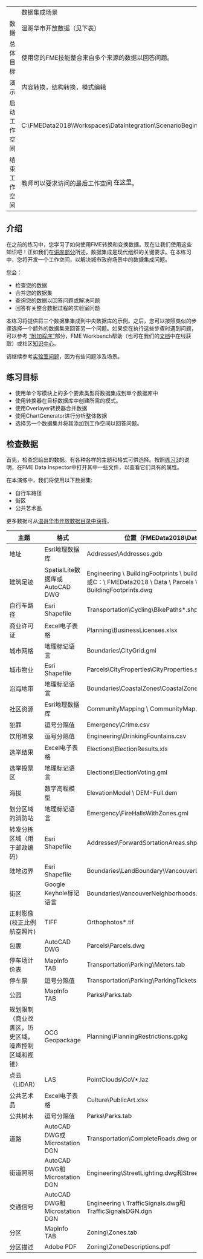   <div id="readme" class="readme blob instapaper_body">
    <article class="markdown-body entry-content" itemprop="text">
<table>
<tbody><tr>
<td width="25%">
<i></i>

</td>
<td><font style="vertical-align: inherit;"><font style="vertical-align: inherit;">
数据集成场景
</font></font></td>
</tr>
<tr>
<td><font style="vertical-align: inherit;"><font style="vertical-align: inherit;">数据</font></font></td>
<td><font style="vertical-align: inherit;"><font style="vertical-align: inherit;">温哥华市开放数据（见下表）</font></font></td>
</tr>
<tr>
<td><font style="vertical-align: inherit;"><font style="vertical-align: inherit;">总体目标</font></font></td>
<td><font style="vertical-align: inherit;"><font style="vertical-align: inherit;">使用您的FME技能整合来自多个来源的数据以回答问题。</font></font></td>
</tr>
<tr>
<td><font style="vertical-align: inherit;"><font style="vertical-align: inherit;">演示</font></font></td>
<td><font style="vertical-align: inherit;"><font style="vertical-align: inherit;">内容转换，结构转换，模式编辑</font></font></td>
</tr>
<tr>
<td><font style="vertical-align: inherit;"><font style="vertical-align: inherit;">启动工作空间</font></font></td>
<td><font style="vertical-align: inherit;"><font style="vertical-align: inherit;">C:\FMEData2018\Workspaces\DataIntegration\ScenarioBegin.fmw
</font></font><br></td>
</tr>
<tr>
<td><font style="vertical-align: inherit;"><font style="vertical-align: inherit;">结束工作空间</font></font></td>
<td><font style="vertical-align: inherit;"><font style="vertical-align: inherit;">教师可以要求访问的最后工作空间 </font></font><a href="https://goo.gl/forms/jWeso3OY6RVe6PJG3" rel="nofollow"><font style="vertical-align: inherit;"><font style="vertical-align: inherit;">在这里</font></font></a><font style="vertical-align: inherit;"><font style="vertical-align: inherit;">。</font></font></td>
</tr>
</tbody></table>
<h2><a id="user-content-introduction" class="anchor" aria-hidden="true" href="https://github.com/safesoftware/FMETraining/blob/FME-Desktop-Data-Integration-2018/Integration3LabExercises/3.12.DataIntegrationScenario.md#introduction"></a><font style="vertical-align: inherit;"><font style="vertical-align: inherit;">介绍</font></font></h2>
<p><font style="vertical-align: inherit;"><font style="vertical-align: inherit;">在之前的练习中，您学习了如何使用FME转换和变换数据。</font><font style="vertical-align: inherit;">现在让我们使用这些知识吧！</font><font style="vertical-align: inherit;">正如我们在</font></font><a href="https://github.com/safesoftware/FMETraining/blob/FME-Desktop-Data-Integration-2018/Integration3LabExercises/..%5CIntegration1Lecture%5C1.00.Lecture.md"><font style="vertical-align: inherit;"><font style="vertical-align: inherit;">讲座部分</font></font></a><font style="vertical-align: inherit;"><font style="vertical-align: inherit;">所述，数据集成是现代组织的关键要求。</font><font style="vertical-align: inherit;">在本练习中，您将开发一个工作空间，以解决城市政府场景中的数据集成问题。</font></font></p>
<p><font style="vertical-align: inherit;"><font style="vertical-align: inherit;">您会：</font></font></p>
<ul>
<li><font style="vertical-align: inherit;"><font style="vertical-align: inherit;">检查您的数据</font></font></li>
<li><font style="vertical-align: inherit;"><font style="vertical-align: inherit;">合并您的数据集</font></font></li>
<li><font style="vertical-align: inherit;"><font style="vertical-align: inherit;">查询您的数据以回答问题或解决问题</font></font></li>
<li><font style="vertical-align: inherit;"><font style="vertical-align: inherit;">回答有关整合数据过程的实验室问题</font></font></li>
</ul>
<p><font style="vertical-align: inherit;"><font style="vertical-align: inherit;">本练习将提供将三个数据集集成到中央数据库的示例。</font><font style="vertical-align: inherit;">之后，您可以按照类似的步骤选择一个额外的数据集来回答另一个问题。</font><font style="vertical-align: inherit;">如果您在执行这些步骤时遇到问题，可以参考 </font></font><a href="https://github.com/safesoftware/FMETraining/blob/FME-Desktop-Data-Integration-2018/Integration3LabExercises/..%5CIntegration3LabExercises%5C3.14.AdditionalProcedures.md"><font style="vertical-align: inherit;"><font style="vertical-align: inherit;">“附加程序”</font></font></a><font style="vertical-align: inherit;"><font style="vertical-align: inherit;">部分，FME Workbench帮助（也可在我们的</font></font><a href="https://support.safe.com/KnowledgeDocumentation" rel="nofollow"><font style="vertical-align: inherit;"><font style="vertical-align: inherit;">文档</font></font></a><font style="vertical-align: inherit;"><font style="vertical-align: inherit;">中在线获取</font><font style="vertical-align: inherit;">）或社区</font></font><a href="https://knowledge.safe.com/" rel="nofollow"><font style="vertical-align: inherit;"><font style="vertical-align: inherit;">知识中心</font></font></a><font style="vertical-align: inherit;"><font style="vertical-align: inherit;">。</font></font></p>
<p><font style="vertical-align: inherit;"><font style="vertical-align: inherit;">请继续参考</font></font><a href="https://github.com/safesoftware/FMETraining/blob/FME-Desktop-Data-Integration-2018/Integration3LabExercises/..%5CIntegration3LabExercises%5C3.15.LabQuestions.md"><font style="vertical-align: inherit;"><font style="vertical-align: inherit;">实验室问题</font></font></a><font style="vertical-align: inherit;"><font style="vertical-align: inherit;">，因为有些问题涉及场景。</font></font></p>
<h2><a id="user-content-exercise-goals" class="anchor" aria-hidden="true" href="https://github.com/safesoftware/FMETraining/blob/FME-Desktop-Data-Integration-2018/Integration3LabExercises/3.12.DataIntegrationScenario.md#exercise-goals"></a><font style="vertical-align: inherit;"><font style="vertical-align: inherit;">练习目标</font></font></h2>
<ul>
<li><font style="vertical-align: inherit;"><font style="vertical-align: inherit;">使用单个写模块上的多个要素类型将数据集成到单个数据库中</font></font></li>
<li><font style="vertical-align: inherit;"><font style="vertical-align: inherit;">使用转换器在目标数据库中创建所需的模式。</font></font></li>
<li><font style="vertical-align: inherit;"><font style="vertical-align: inherit;">使用Overlayer转换器合并数据</font></font></li>
<li><font style="vertical-align: inherit;"><font style="vertical-align: inherit;">使用ChartGenerator进行分析整体数据</font></font></li>
<li><font style="vertical-align: inherit;"><font style="vertical-align: inherit;">选择另一个数据集并将其添加到工作空间以回答问题。</font></font></li>
</ul>
<h2><a id="user-content-inspect-data" class="anchor" aria-hidden="true" href="https://github.com/safesoftware/FMETraining/blob/FME-Desktop-Data-Integration-2018/Integration3LabExercises/3.12.DataIntegrationScenario.md#inspect-data"></a><font style="vertical-align: inherit;"><font style="vertical-align: inherit;">检查数据</font></font></h2>
<p><font style="vertical-align: inherit;"><font style="vertical-align: inherit;">首先，检查您给出的数据。</font><font style="vertical-align: inherit;">有各种各样的主题和格式可供选择。</font><font style="vertical-align: inherit;">按照</font></font><a href="https://github.com/safesoftware/FMETraining/blob/FME-Desktop-Data-Integration-2018/Integration3LabExercises/..%5CIntegration3LabExercises%5C3.04.Exercise3.md"><font style="vertical-align: inherit;"><font style="vertical-align: inherit;">练习3</font></font></a><font style="vertical-align: inherit;"><font style="vertical-align: inherit;">的说明</font><font style="vertical-align: inherit;">，在FME Data Inspector中打开其中一些文件，以查看它们具有的属性。</font></font></p>
<p><font style="vertical-align: inherit;"><font style="vertical-align: inherit;">在本演练中，我们将使用以下数据集:</font></font></p>
<ul>
<li><font style="vertical-align: inherit;"><font style="vertical-align: inherit;">自行车路径</font></font></li>
<li><font style="vertical-align: inherit;"><font style="vertical-align: inherit;">街区</font></font></li>
<li><font style="vertical-align: inherit;"><font style="vertical-align: inherit;">公共艺术品</font></font></li>
</ul>
<p><font style="vertical-align: inherit;"><font style="vertical-align: inherit;">更多数据可从</font></font><a href="http://data.vancouver.ca/datacatalogue/index.htm" rel="nofollow"><font style="vertical-align: inherit;"><font style="vertical-align: inherit;">温哥华市开放数据目录中获得</font></font></a><font style="vertical-align: inherit;"><font style="vertical-align: inherit;">。</font></font></p>
<table>
<thead>
<tr>
<th><font style="vertical-align: inherit;"><font style="vertical-align: inherit;">主题</font></font></th>
<th><font style="vertical-align: inherit;"><font style="vertical-align: inherit;">格式</font></font></th>
<th><font style="vertical-align: inherit;"><font style="vertical-align: inherit;">位置（FMEData2018\Data...）</font></font></th>
</tr>
</thead>
<tbody>
<tr>
<td><font style="vertical-align: inherit;"><font style="vertical-align: inherit;">地址</font></font></td>
<td><font style="vertical-align: inherit;"><font style="vertical-align: inherit;">Esri地理数据库</font></font></td>
<td><font style="vertical-align: inherit;"><font style="vertical-align: inherit;">Addresses\Addresses.gdb</font></font></td>
</tr>
<tr>
<td><font style="vertical-align: inherit;"><font style="vertical-align: inherit;">建筑足迹</font></font></td>
<td><font style="vertical-align: inherit;"><font style="vertical-align: inherit;">SpatialLite数据库或AutoCAD DWG</font></font></td>
<td><font style="vertical-align: inherit;"><font style="vertical-align: inherit;">Engineering \ BuildingFootprints \ building_footprints.sl3或C：\ FMEData2018 \ Data \ Parcels \ BuildingFootprints.dwg</font></font></td>
</tr>
<tr>
<td><font style="vertical-align: inherit;"><font style="vertical-align: inherit;">自行车路径</font></font></td>
<td><font style="vertical-align: inherit;"><font style="vertical-align: inherit;">Esri Shapefile</font></font></td>
<td><font style="vertical-align: inherit;"><font style="vertical-align: inherit;">Transportation\Cycling\BikePaths*.shp
</font></font></td>
</tr>
<tr>
<td><font style="vertical-align: inherit;"><font style="vertical-align: inherit;">商业许可证</font></font></td>
<td><font style="vertical-align: inherit;"><font style="vertical-align: inherit;">Excel电子表格</font></font></td>
<td><font style="vertical-align: inherit;"><font style="vertical-align: inherit;">Planning\BusinessLicenses.xlsx</font></font></td>
</tr>
<tr>
<td><font style="vertical-align: inherit;"><font style="vertical-align: inherit;">城市网格</font></font></td>
<td><font style="vertical-align: inherit;"><font style="vertical-align: inherit;">地理标记语言</font></font></td>
<td><font style="vertical-align: inherit;"><font style="vertical-align: inherit;">Boundaries\CityGrid.gml</font></font></td>
</tr>
<tr>
<td><font style="vertical-align: inherit;"><font style="vertical-align: inherit;">城市物业</font></font></td>
<td><font style="vertical-align: inherit;"><font style="vertical-align: inherit;">Esri Shapefile</font></font></td>
<td><font style="vertical-align: inherit;"><font style="vertical-align: inherit;">Parcels\CityProperties\CityProperties.shp</font></font></td>
</tr>
<tr>
<td><font style="vertical-align: inherit;"><font style="vertical-align: inherit;">沿海地带</font></font></td>
<td><font style="vertical-align: inherit;"><font style="vertical-align: inherit;">地理标记语言</font></font></td>
<td><font style="vertical-align: inherit;"><font style="vertical-align: inherit;">Boundaries\CoastalZones\CoastalZones.gml</font></font></td>
</tr>
<tr>
<td><font style="vertical-align: inherit;"><font style="vertical-align: inherit;">社区资源</font></font></td>
<td><font style="vertical-align: inherit;"><font style="vertical-align: inherit;">Esri地理数据库</font></font></td>
<td><font style="vertical-align: inherit;"><font style="vertical-align: inherit;">CommunityMapping \ CommunityMap.gdb</font></font></td>
</tr>
<tr>
<td><font style="vertical-align: inherit;"><font style="vertical-align: inherit;">犯罪</font></font></td>
<td><font style="vertical-align: inherit;"><font style="vertical-align: inherit;">逗号分隔值</font></font></td>
<td><font style="vertical-align: inherit;"><font style="vertical-align: inherit;">Emergency\Crime.csv
</font></font></td>
</tr>
<tr>
<td><font style="vertical-align: inherit;"><font style="vertical-align: inherit;">饮用喷泉</font></font></td>
<td><font style="vertical-align: inherit;"><font style="vertical-align: inherit;">逗号分隔值</font></font></td>
<td><font style="vertical-align: inherit;"><font style="vertical-align: inherit;">Engineering\DrinkingFountains.csv
</font></font></td>
</tr>
<tr>
<td><font style="vertical-align: inherit;"><font style="vertical-align: inherit;">选举结果</font></font></td>
<td><font style="vertical-align: inherit;"><font style="vertical-align: inherit;">Excel电子表格</font></font></td>
<td><font style="vertical-align: inherit;"><font style="vertical-align: inherit;">Elections\ElectionResults.xls

</font></font></td>
</tr>
<tr>
<td><font style="vertical-align: inherit;"><font style="vertical-align: inherit;">选举投票区</font></font></td>
<td><font style="vertical-align: inherit;"><font style="vertical-align: inherit;">地理标记语言</font></font></td>
<td><font style="vertical-align: inherit;"><font style="vertical-align: inherit;">Elections\ElectionVoting.gml
</font></font></td>
</tr>
<tr>
<td><font style="vertical-align: inherit;"><font style="vertical-align: inherit;">海拔</font></font></td>
<td><font style="vertical-align: inherit;"><font style="vertical-align: inherit;">数字高程模型</font></font></td>
<td><font style="vertical-align: inherit;"><font style="vertical-align: inherit;">ElevationModel \ DEM-Full.dem</font></font></td>
</tr>
<tr>
<td><font style="vertical-align: inherit;"><font style="vertical-align: inherit;">划分区域的消防站</font></font></td>
<td><font style="vertical-align: inherit;"><font style="vertical-align: inherit;">地理标记语言</font></font></td>
<td><font style="vertical-align: inherit;"><font style="vertical-align: inherit;">Emergency\FireHallsWithZones.gml
</font></font></td>
</tr>
<tr>
<td><font style="vertical-align: inherit;"><font style="vertical-align: inherit;">转发分拣区域（用于邮政编码）</font></font></td>
<td><font style="vertical-align: inherit;"><font style="vertical-align: inherit;">Esri Shapefile</font></font></td>
<td><font style="vertical-align: inherit;"><font style="vertical-align: inherit;">Addresses\ForwardSortationAreas.shp
</font></font></td>
</tr>
<tr>
<td><font style="vertical-align: inherit;"><font style="vertical-align: inherit;">陆地边界</font></font></td>
<td><font style="vertical-align: inherit;"><font style="vertical-align: inherit;">Esri Shapefile</font></font></td>
<td><font style="vertical-align: inherit;"><font style="vertical-align: inherit;">Boundaries\LandBoundary\VancouverLandBoundary.shp
</font></font></td>
</tr>
<tr>
<td><font style="vertical-align: inherit;"><font style="vertical-align: inherit;">街区</font></font></td>
<td><font style="vertical-align: inherit;"><font style="vertical-align: inherit;">Google Keyhole标记语言</font></font></td>
<td><font style="vertical-align: inherit;"><font style="vertical-align: inherit;">Boundaries\VancouverNeighborhoods.kml
</font></font></td>
</tr>
<tr>
<td><font style="vertical-align: inherit;"><font style="vertical-align: inherit;">正射影像(校正比例航空照片)</font></font></td>
<td><font style="vertical-align: inherit;"><font style="vertical-align: inherit;">TIFF</font></font></td>
<td><font style="vertical-align: inherit;"><font style="vertical-align: inherit;">Orthophotos*.tif
</font></font></td>
</tr>
<tr>
<td><font style="vertical-align: inherit;"><font style="vertical-align: inherit;">包裹</font></font></td>
<td><font style="vertical-align: inherit;"><font style="vertical-align: inherit;">AutoCAD DWG</font></font></td>
<td><font style="vertical-align: inherit;"><font style="vertical-align: inherit;">Parcels\Parcels.dwg
</font></font></td>
</tr>
<tr>
<td><font style="vertical-align: inherit;"><font style="vertical-align: inherit;">停车场计价表</font></font></td>
<td><font style="vertical-align: inherit;"><font style="vertical-align: inherit;">MapInfo TAB</font></font></td>
<td><font style="vertical-align: inherit;"><font style="vertical-align: inherit;">Transportation\Parking\Meters.tab
</font></font></td>
</tr>
<tr>
<td><font style="vertical-align: inherit;"><font style="vertical-align: inherit;">停车票</font></font></td>
<td><font style="vertical-align: inherit;"><font style="vertical-align: inherit;">逗号分隔值</font></font></td>
<td><font style="vertical-align: inherit;"><font style="vertical-align: inherit;">Transportation\Parking\ParkingTickets.csv
</font></font></td>
</tr>
<tr>
<td><font style="vertical-align: inherit;"><font style="vertical-align: inherit;">公园</font></font></td>
<td><font style="vertical-align: inherit;"><font style="vertical-align: inherit;">MapInfo TAB</font></font></td>
<td><font style="vertical-align: inherit;"><font style="vertical-align: inherit;">Parks\Parks.tab
</font></font></td>
</tr>
<tr>
<td><font style="vertical-align: inherit;"><font style="vertical-align: inherit;">规划限制（商业改善区，历史区域，噪声控制区域和视锥）</font></font></td>
<td><font style="vertical-align: inherit;"><font style="vertical-align: inherit;">OCG Geopackage</font></font></td>
<td><font style="vertical-align: inherit;"><font style="vertical-align: inherit;">Planning\PlanningRestrictions.gpkg
</font></font></td>
</tr>
<tr>
<td><font style="vertical-align: inherit;"><font style="vertical-align: inherit;">点云（LiDAR）</font></font></td>
<td><font style="vertical-align: inherit;"><font style="vertical-align: inherit;">LAS</font></font></td>
<td><font style="vertical-align: inherit;"><font style="vertical-align: inherit;">PointClouds\CoV*.laz
</font></font></td>
</tr>
<tr>
<td><font style="vertical-align: inherit;"><font style="vertical-align: inherit;">公共艺术品</font></font></td>
<td><font style="vertical-align: inherit;"><font style="vertical-align: inherit;">Excel电子表格</font></font></td>
<td><font style="vertical-align: inherit;"><font style="vertical-align: inherit;">Culture\PublicArt.xlsx
</font></font></td>
</tr>
<tr>
<td><font style="vertical-align: inherit;"><font style="vertical-align: inherit;">公共树木</font></font></td>
<td><font style="vertical-align: inherit;"><font style="vertical-align: inherit;">逗号分隔值</font></font></td>
<td><font style="vertical-align: inherit;"><font style="vertical-align: inherit;">Parks\Parks.tab
</font></font></td>
</tr>
<tr>
<td><font style="vertical-align: inherit;"><font style="vertical-align: inherit;">道路</font></font></td>
<td><font style="vertical-align: inherit;"><font style="vertical-align: inherit;">AutoCAD DWG或Microstation DGN</font></font></td>
<td><font style="vertical-align: inherit;"><font style="vertical-align: inherit;">Transportation\CompleteRoads.dwg or RoadsDGN.dgn
</font></font></td>
</tr>
<tr>
<td><font style="vertical-align: inherit;"><font style="vertical-align: inherit;">街道照明</font></font></td>
<td><font style="vertical-align: inherit;"><font style="vertical-align: inherit;">AutoCAD DWG和Microstation DGN</font></font></td>
<td><font style="vertical-align: inherit;"><font style="vertical-align: inherit;">Engineering\StreetLighting.dwg和StreetLightingDGN.dgn
</font></font></td>
</tr>
<tr>
<td><font style="vertical-align: inherit;"><font style="vertical-align: inherit;">交通信号</font></font></td>
<td><font style="vertical-align: inherit;"><font style="vertical-align: inherit;">AutoCAD DWG和Microstation DGN</font></font></td>
<td><font style="vertical-align: inherit;"><font style="vertical-align: inherit;">Engineering \ TrafficSignals.dwg和TrafficSignalsDGN.dgn</font></font></td>
</tr>
<tr>
<td><font style="vertical-align: inherit;"><font style="vertical-align: inherit;">分区</font></font></td>
<td><font style="vertical-align: inherit;"><font style="vertical-align: inherit;">MapInfo TAB</font></font></td>
<td><font style="vertical-align: inherit;"><font style="vertical-align: inherit;">Zoning\Zones.tab
</font></font></td>
</tr>
<tr>
<td><font style="vertical-align: inherit;"><font style="vertical-align: inherit;">分区描述</font></font></td>
<td><font style="vertical-align: inherit;"><font style="vertical-align: inherit;">Adobe PDF</font></font></td>
<td><font style="vertical-align: inherit;"><font style="vertical-align: inherit;">Zoning\ZoneDescriptions.pdf
</font></font></td>
</tr></tbody></table>
</article>
  </div>
